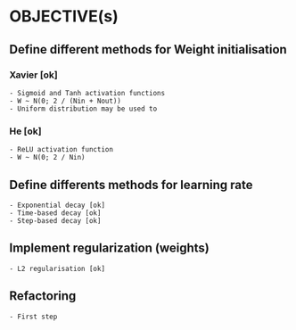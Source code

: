 # OBJECTIVE(s)
## Define different methods for Weight initialisation
### Xavier [ok]
    - Sigmoid and Tanh activation functions
    - W ~ N(0; 2 / (Nin + Nout))
    - Uniform distribution may be used to
### He [ok] 
    - ReLU activation function
    - W ~ N(0; 2 / Nin)
## Define differents methods for learning rate
    - Exponential decay [ok]
    - Time-based decay [ok]
    - Step-based decay [ok]
## Implement regularization (weights)
    - L2 regularisation [ok]
## Refactoring
    - First step